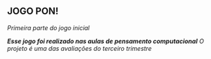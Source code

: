 ## JOGO PON! ##
*Primeira parte do jogo inicial*

___Esse jogo foi realizado nas aulas de pensamento computacional___
*O projeto é uma das avaliações do terceiro trimestre*
